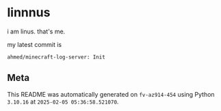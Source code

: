 # linnnus

i am linus. that's me.

my latest commit is

```
ahmed/minecraft-log-server: Init
```

## Meta

This README was automatically generated on `fv-az914-454` using Python
`3.10.16` at `2025-02-05 05:36:58.521070`.
